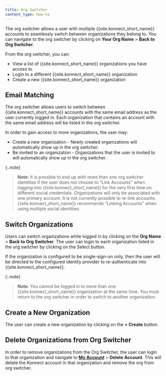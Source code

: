 ```yaml
---
title: Org Switcher
content_type: how-to
---
```


The org switcher allows a user with multiple {{site.konnect_short_name}} accounts to seamlessly switch between organizations they belong to. You can navigate to the org switcher by clicking on **Your Org Name** > **Back to Org Switcher**.

From the org switcher, you can:
- View a list of {{site.konnect_short_name}} organizations you have access to
- Login to a different {{site.konnect_short_name}} organization
- Create a new {{site.konnect_short_name}} organization

## Email Matching

The org switcher allows users to switch between {{site.konnect_short_name}} accounts with the same email address as the user currently logged in. Each organization that contains an account with the same email address will be listed in the org switcher.

In order to gain access to more organizations, the user may:
- Create a new organization - Newly created organizations will automatically show up in the org switcher.
- Be invited to an organization - Organizations that the user is invited to will automatically show up in the org switcher.

{:.note}
> **Note**: It is possible to end up with more than one org switcher identities if the user does not choose to “Link Accounts” when logging into {{site.konnect_short_name}} for the very first time on different social credentials. Organizations will only be associated with one primary account. It is not currently possible to re-link accounts. {{site.konnect_short_name}} recommends “Linking Accounts” when using multiple social identities.

## Switch Organizations

Users can switch organizations while logged in by clicking on the **Org Name** > **Back to Org Switcher**.
The user can login to each organization listed in the org switcher by clicking on the Select  button.

If the organization is configured to be single-sign-on only, then the user will be directed to the configured identity provider to re-authenticate into {{site.konnect_short_name}}.

{:.note}
> **Note**: You cannot be logged in to more than one {{site.konnect_short_name}} organization at the same time. You must return to the org switcher in order to switch to another organization.

## Create a New Organization

The user can create a new organization by clicking on the **+ Create** button.

## Delete Organizations from Org Switcher

In order to remove organizations from the Org Switcher, the user can login to that organization and navigate to [**My Account**](https://cloud.konghq.com/global/account) > **Delete Account**. This will delete the Konnect account in that organization and remove the org from org switcher.